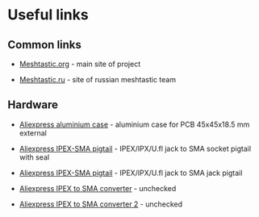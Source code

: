 # Useful links

## Common links

* [Meshtastic.org](https://meshtastic.org/) - main site of project

* [Meshtastic.ru](https://meshtastic.ru/) - site of russian meshtastic team

## Hardware

* [Aliexpress aluminium case](https://aliexpress.ru/item/32226417158.html) - aluminium case for PCB 45x45x18.5 mm external
* [Aliexpress IPEX-SMA pigtail](https://aliexpress.ru/item/4001038251087.html) - IPEX/IPX/U.fl jack to SMA socket pigtail with seal
* [Aliexpress IPEX-SMA pigtail](https://aliexpress.ru/item/4000979336586.html) - IPEX/IPX/U.fl jack to SMA jack pigtail

* [Aliexpress IPEX to SMA converter](https://a.aliexpress.com/_AlJSeS) - unchecked

* [Aliexpress IPEX to SMA converter 2](https://a.aliexpress.com/_AE24qa) - unchecked
